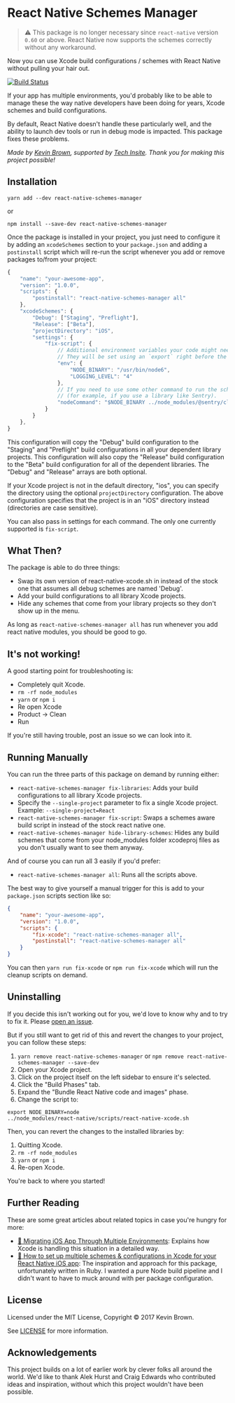 # React Native Schemes Manager

> ⚠️ This package is no longer necessary since `react-native` version `0.60` or above. React Native now supports the schemes correctly without any workaround.

Now you can use Xcode build configurations / schemes with React Native without pulling your hair out.

[![Build Status](https://travis-ci.org/thekevinbrown/react-native-schemes-manager.svg?branch=master)](https://travis-ci.org/thekevinbrown/react-native-schemes-manager)

If your app has multiple environments, you'd probably like to be able to manage these the way native developers have been doing for years, Xcode schemes and build configurations.

By default, React Native doesn't handle these particularly well, and the ability to launch dev tools or run in debug mode is impacted. This package fixes these problems.

_Made by [Kevin Brown](https://twitter.com/kevinbrowntech), supported by [Tech Insite](http://techin.site/). Thank you for making this project possible!_

## Installation

```
yarn add --dev react-native-schemes-manager
```

or

```
npm install --save-dev react-native-schemes-manager
```

Once the package is installed in your project, you just need to configure it by adding an `xcodeSchemes` section to your `package.json` and adding a `postinstall` script which will re-run the script whenever you add or remove packages to/from your project:

```js
{
	"name": "your-awesome-app",
	"version": "1.0.0",
	"scripts": {
		"postinstall": "react-native-schemes-manager all"
	},
	"xcodeSchemes": {
		"Debug": ["Staging", "Preflight"],
		"Release": ["Beta"],
		"projectDirectory": "iOS",
		"settings": {
			"fix-script": {
				// Additional environment variables your code might need
				// They will be set using an `export` right before the scheme manager script runs.
				"env": {
					"NODE_BINARY": "/usr/bin/node6",
					"LOGGING_LEVEL": "4"
				},
				// If you need to use some other command to run the scheme manager script
				// (for example, if you use a library like Sentry).
				"nodeCommand": "$NODE_BINARY ../node_modules/@sentry/cli/bin/sentry-cli react-native xcode"
			}
		}
	},
}
```

This configuration will copy the "Debug" build configuration to the "Staging" and "Preflight" build configurations in all your dependent library projects. This configuration will also copy the "Release" build configuration to the "Beta" build configuration for all of the dependent libraries. The "Debug" and "Release" arrays are both optional.

If your Xcode project is not in the default directory, "ios", you can specify the directory using the optional `projectDirectory` configuration. The above configuration specifies that the project is in an "iOS" directory instead (directories are case sensitive).

You can also pass in settings for each command. The only one currently supported is `fix-script`.

## What Then?

The package is able to do three things:

- Swap its own version of react-native-xcode.sh in instead of the stock one that assumes all debug schemes are named 'Debug'.
- Add your build configurations to all library Xcode projects.
- Hide any schemes that come from your library projects so they don't show up in the menu.

As long as `react-native-schemes-manager all` has run whenever you add react native modules, you should be good to go.

## It's not working!

A good starting point for troubleshooting is:

- Completely quit Xcode.
- `rm -rf node_modules`
- `yarn` or `npm i`
- Re open Xcode
- Product -> Clean
- Run

If you're still having trouble, post an issue so we can look into it.

## Running Manually

You can run the three parts of this package on demand by running either:

- `react-native-schemes-manager fix-libraries`: Adds your build configurations to all library Xcode projects.
- Specify the `--single-project` parameter to fix a single Xcode project. Example: `--single-project=React`
- `react-native-schemes-manager fix-script`: Swaps a schemes aware build script in instead of the stock react native one.
- `react-native-schemes-manager hide-library-schemes`: Hides any build schemes that come from your node_modules folder xcodeproj files as you don't usually want to see them anyway.

And of course you can run all 3 easily if you'd prefer:

- `react-native-schemes-manager all`: Runs all the scripts above.

The best way to give yourself a manual trigger for this is add to your `package.json` scripts section like so:

```json
{
	"name": "your-awesome-app",
	"version": "1.0.0",
	"scripts": {
		"fix-xcode": "react-native-schemes-manager all",
		"postinstall": "react-native-schemes-manager all"
	}
}
```

You can then `yarn run fix-xcode` or `npm run fix-xcode` which will run the cleanup scripts on demand.

## Uninstalling

If you decide this isn't working out for you, we'd love to know why and to try to fix it. Please [open an issue](https://github.com/thekevinbrown/react-native-schemes-manager/issues/new).

But if you still want to get rid of this and revert the changes to your project, you can follow these steps:

1. `yarn remove react-native-schemes-manager` or `npm remove react-native-schemes-manager --save-dev`
1. Open your Xcode project.
1. Click on the project itself on the left sidebar to ensure it's selected.
1. Click the "Build Phases" tab.
1. Expand the "Bundle React Native code and images" phase.
1. Change the script to:

```
export NODE_BINARY=node
../node_modules/react-native/scripts/react-native-xcode.sh
```

Then, you can revert the changes to the installed libraries by:

1. Quitting Xcode.
1. `rm -rf node_modules`
1. `yarn` or `npm i`
1. Re-open Xcode.

You're back to where you started!

## Further Reading

These are some great articles about related topics in case you're hungry for more:

- [📝 Migrating iOS App Through Multiple Environments](http://www.blackdogfoundry.com/blog/migrating-ios-app-through-multiple-environments/): Explains how Xcode is handling this situation in a detailed way.
- [📝 How to set up multiple schemes & configurations in Xcode for your React Native iOS app](https://zeemee.engineering/how-to-set-up-multiple-schemes-configurations-in-xcode-for-your-react-native-ios-app-7da4b5237966#.vsq9mlgv8): The inspiration and approach for this package, unfortunately written in Ruby. I wanted a pure Node build pipeline and I didn't want to have to muck around with per package configuration.

## License

Licensed under the MIT License, Copyright © 2017 Kevin Brown.

See [LICENSE](./LICENSE) for more information.

## Acknowledgements

This project builds on a lot of earlier work by clever folks all around the world. We'd like to thank Alek Hurst and Craig Edwards who contributed ideas and inspiration, without which this project wouldn't have been possible.

